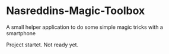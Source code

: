 # Nasreddins-Magic-Toolbox
A small helper application to do some simple magic tricks with a smartphone

Project startet. Not ready yet.
